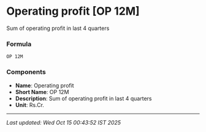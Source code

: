 # Operating profit [OP 12M]
Sum of operating profit in last 4 quarters

### Formula
```text
OP 12M
```


### Components
- **Name**: Operating profit
- **Short Name**: OP 12M
- **Description**: Sum of operating profit in last 4 quarters
- **Unit**: Rs.Cr.

---
*Last updated: Wed Oct 15 00:43:52 IST 2025*
